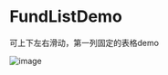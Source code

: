 # FundListDemo
可上下左右滑动，第一列固定的表格demo

![image](https://github.com/chenzhihui28/FundListDemo/tree/master/ScreenShot/test.gif)
